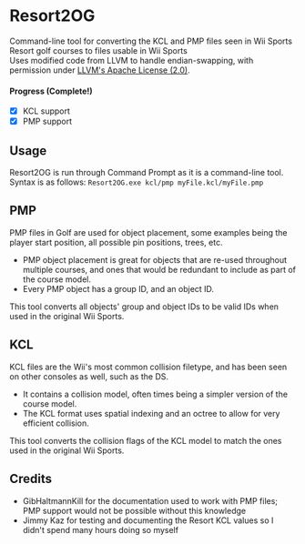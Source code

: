 # Resort2OG
Command-line tool for converting the KCL and PMP files seen in Wii Sports Resort golf courses to files usable in Wii Sports  
Uses modified code from LLVM to handle endian-swapping, with permission under [LLVM's Apache License (2.0)](https://llvm.org/LICENSE.txt).
  
#### Progress (Complete!)  
  
- [X] KCL support  
- [X] PMP support  
    
## Usage
Resort2OG is run through Command Prompt as it is a command-line tool.  
Syntax is as follows: `Resort2OG.exe kcl/pmp myFile.kcl/myFile.pmp`  
  
## PMP
PMP files in Golf are used for object placement, some examples being the player start position, all possible pin positions, trees, etc. 
- PMP object placement is great for objects that are re-used throughout multiple courses, and ones that would be redundant to include as part of the course model. 
- Every PMP object has a group ID, and an object ID.   

This tool converts all objects' group and object IDs to be valid IDs when used in the original Wii Sports.
  
## KCL
KCL files are the Wii's most common collision filetype, and has been seen on other consoles as well, such as the DS.  
- It contains a collision model, often times being a simpler version of the course model.  
- The KCL format uses spatial indexing and an octree to allow for very efficient collision.  

This tool converts the collision flags of the KCL model to match the ones used in the original Wii Sports.  
  
## Credits
- GibHaltmannKill for the documentation used to work with PMP files; PMP support would not be possible without this knowledge
- Jimmy Kaz for testing and documenting the Resort KCL values so I didn't spend many hours doing so myself
